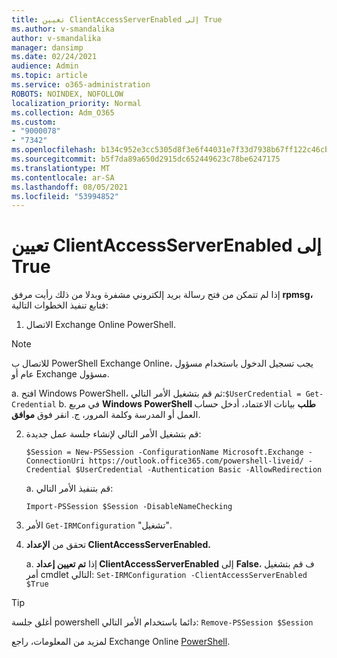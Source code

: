 ```yaml
---
title: تعيين ClientAccessServerEnabled إلى True
ms.author: v-smandalika
author: v-smandalika
manager: dansimp
ms.date: 02/24/2021
audience: Admin
ms.topic: article
ms.service: o365-administration
ROBOTS: NOINDEX, NOFOLLOW
localization_priority: Normal
ms.collection: Adm_O365
ms.custom:
- "9000078"
- "7342"
ms.openlocfilehash: b134c952e3cc5305d8f3e6f44031e7f33d7938b67ff122c46cb74bbd33cbf59e
ms.sourcegitcommit: b5f7da89a650d2915dc652449623c78be6247175
ms.translationtype: MT
ms.contentlocale: ar-SA
ms.lasthandoff: 08/05/2021
ms.locfileid: "53994852"
---
```

# <a name="set-clientaccessserverenabled-to-true"></a>تعيين ClientAccessServerEnabled إلى True

إذا لم تتمكن من فتح رسالة بريد إلكتروني مشفرة وبدلا من ذلك رأيت مرفق **rpmsg،** فتابع تنفيذ الخطوات التالية:

1. الاتصال Exchange Online PowerShell.

> [!NOTE]
> للاتصال ب PowerShell Exchange Online، يجب تسجيل الدخول باستخدام مسؤول عام أو Exchange مسؤول.

   a. افتح Windows PowerShell، ثم قم بتشغيل الأمر التالي:`$UserCredential = Get-Credential`
b. في مربع **Windows PowerShell طلب** بيانات الاعتماد، أدخل حساب العمل أو المدرسة وكلمة المرور، ج. انقر فوق **موافق**. 

2. قم بتشغيل الأمر التالي لإنشاء جلسة عمل جديدة:

    `$Session = New-PSSession -ConfigurationName Microsoft.Exchange -ConnectionUri https://outlook.office365.com/powershell-liveid/ -Credential $UserCredential -Authentication Basic -AllowRedirection`

    a. قم بتنفيذ الأمر التالي:
    
    `Import-PSSession $Session -DisableNameChecking`

3. الأمر `Get-IRMConfiguration` "تشغيل".

4. تحقق من **الإعداد ClientAccessServerEnabled.** 

    a. إذا **تم تعيين إعداد ClientAccessServerEnabled** إلى **False**، ف قم بتشغيل أمر cmdlet التالي: `Set-IRMConfiguration -ClientAccessServerEnabled $True`

> [!TIP]
> أغلق جلسة powershell دائما باستخدام الأمر التالي: `Remove-PSSession $Session`

لمزيد من المعلومات، راجع Exchange Online [PowerShell](https://docs.microsoft.com/powershell/exchange/connect-to-exchange-online-powershell).

